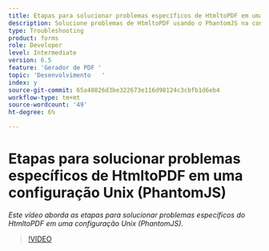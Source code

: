 ```yaml
---
title: Etapas para solucionar problemas específicos de HtmltoPDF em uma configuração Unix (PhantomJS)
description: Solucione problemas de HtmltoPDF usando o PhantomJS na configuração UNIX.
type: Troubleshooting
product: forms
role: Developer
level: Intermediate
version: 6.5
feature: 'Gerador de PDF '
topic: 'Desenvolvimento   '
index: y
source-git-commit: 65a40826d3be322673e116d98124c3cbfb1d6eb4
workflow-type: tm+mt
source-wordcount: '49'
ht-degree: 6%

---
```




# Etapas para solucionar problemas específicos de HtmltoPDF em uma configuração Unix (PhantomJS)

*Este vídeo aborda as etapas para solucionar problemas específicos do HtmltoPDF em uma configuração Unix (PhantomJS).*

>[!VIDEO](https://video.tv.adobe.com/v/335546?quality=9&learn=on)

